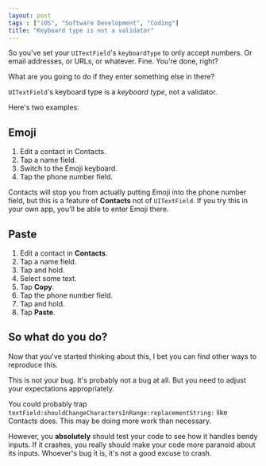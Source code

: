 ```yaml
---
layout: post
tags : ["iOS", "Software Development", "Coding"]
title: "Keyboard type is not a validator"
---
```

So you've set your `UITextField`'s `keyboardType` to only accept numbers. Or email addresses, or URLs, or whatever. Fine. You're done, right?

What are you going to do if they enter something else in there?

`UITextField`'s keyboard type is a *keyboard type*, not a validator.

<!--more-->

Here's two examples:

## Emoji ##

1. Edit a contact in Contacts.
2. Tap a name field.
3. Switch to the Emoji keyboard.
4. Tap the phone number field.

Contacts will stop you from actually putting Emoji into the phone number field, but this is a feature of **Contacts** not of `UITextField`. If you try this in your own app, you'll be able to enter Emoji there.

## Paste ##
1. Edit a contact in **Contacts**.
2. Tap a name field.
3. Tap and hold.
4. Select some text.
5. Tap **Copy**.
6. Tap the phone number field.
7. Tap and hold.
8. Tap **Paste**.

## So what do you do? ##

Now that you've started thinking about this, I bet you can find other ways to reproduce this.

This is not your bug. It's probably not a bug at all. But you need to adjust your expectations appropriately.

You could probably trap `textField:shouldChangeCharactersInRange:replacementString:` like Contacts does. This may be doing more work than necessary.

However, you **absolutely** should test your code to see how it handles bendy inputs. If it crashes, you really should make your code more paranoid about its inputs. Whoever's bug it is, it's not a good excuse to crash.